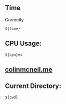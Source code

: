 ## Time
Currently 
```
${time}
```
## CPU Usage:
```
${cpu}ms
```
## [colinmcneil.me](https://colinmcneil.me/)
## Current Directory:
```
${cwd}
```

